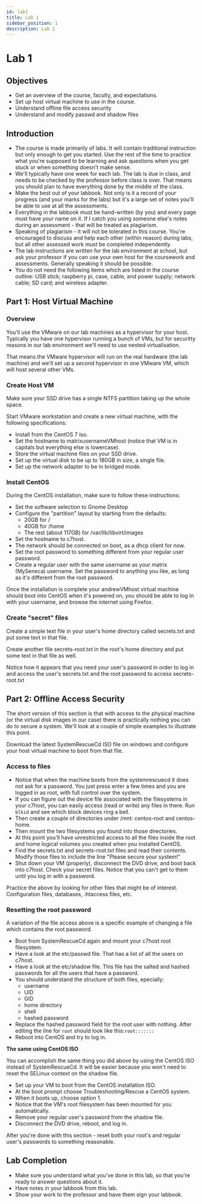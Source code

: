 ```yaml
---
id: lab1
title: Lab 1
sidebar_position: 1
description: Lab 1
---
```


# Lab 1

## Objectives

- Get an overview of the course, faculty, and expectations.
- Set up host virtual machine to use in the course.
- Understand offline file access security
- Understand and modify passwd and shadow files

## Introduction

- The course is made primarily of labs. It will contain traditional instruction but only enough to get you started. Use the rest of the time to practice what you're supposed to be learning and ask questions when you get stuck or when something doesn't make sense.
- We'll typically have one week for each lab. The lab is due in class, and needs to be checked by the professor before class is over. That means you should plan to have everything done by the middle of the class.
- Make the best out of your labbook. Not only is it a record of your progress (and your marks for the labs) but it's a large set of notes you'll be able to use at all the assessments.
- Everything in the labbook must be hand-written (by you) and every page must have your name on it. If I catch you using someone else's notes during an assessment - that will be treated as plagiarism.
- Speaking of plagiarism - it will not be tolerated in this course. You're encouraged to discuss and help each other (within reason) during labs, but all other assessed work must be completed independently.
- The lab instructions are written for the lab environment at school, but ask your professor if you can use your own host for the coursework and assessments. Generally speaking it should be possible.
- You do not need the following items which are listed in the course outline: USB stick; raspberry pi, case, cable, and power supply; network cable; SD card; and wireless adapter.

## Part 1: Host Virtual Machine

### Overview

You'll use the VMware on our lab machines as a hypervisor for your host. Typically you have one hypervisor running a bunch of VMs, but for securitty reasons in our lab environment we'll need to use nested virtualisation.

That means the VMware hypervisor will run on the real hardware (the lab machine) and we'll set up a second hypervisor in one VMware VM, which will host several other VMs.

### Create Host VM

Make sure your SSD drive has a single NTFS partition taking up the whole space.

Start VMware workstation and create a new virtual machine, with the following specifications:

- Install from the CentOS 7 iso.
- Set the hostname to matrixusernameVMhost (notice that VM is in capitals but everything else is lowercase).
- Store the virtual machine files on your SSD drive.
- Set up the virtual disk to be up to 180GB in size, a single file.
- Set up the network adapter to be in bridged mode.

### Install CentOS

During the CentOS installation, make sure to follow these instructions:

- Set the software selection to Gnome Desktop
- Configure the "partition" layout by starting from the defaults:
    - 20GB for /
    - 40GB for /home
    - The rest (about 117GB) for /var/lib/libvirt/images
- Set the hostname to c7host.
- The network should be connected on boot, as a dhcp client for now.
- Set the root password to something different from your regular user password.
- Create a regular user with the same username as your matrix (MySeneca) username. Set the password to anything you like, as long as it's different from the root password.

Once the installation is complete your andrewVMhost virtual machine should boot into CentOS when it's powered on, you should be able to log in with your username, and browse the internet using Firefox.

### Create "secret" files

Create a simple text file in your user's home directory called secrets.txt and put some text in that file.

Create another file secrets-root.txt in the root's home directory and put some text in that file as well.

Notice how it appears that you need your user's password in order to log in and access the user's secrets.txt and the root password to access secrets-root.txt

## Part 2: Offline Access Security

The short version of this section is that with access to the physical machine (or the virtual disk images in our case) there is practically nothing you can do to secure a system. We'll look at a couple of simple examples to illustrate this point.

Download the latest SystemRescueCd ISO file on windows and configure your host virtual machine to boot from that file.

### Access to files

- Notice that when the machine boots from the systemrescuecd it does not ask for a password. You just press enter a few times and you are logged in as root, with full control over the system.
- If you can figure out the device file associated with the filesystems in your c7host, you can easily access (read or write) any files in there. Run `blkid` and see which block devices ring a bell.
- Then create a couple of directories under /mnt: centos-root and centos-home.
- Then mount the two filesystems you found into those directories.
- At this point you'll have unrestricted access to all the files inside the root and home logical volumes you created when you installed CentOS.
- Find the secrets.txt and secrets-root.txt files and read their contents. Modify those files to include the line "Please secure your system!"
- Shut down your VM (properly), disconnect the DVD drive, and boot back into c7host. Check your secret files. Notice that you can't get to them until you log in with a password.

Practice the above by looking for other files that might be of interest. Configuration files, databases, .htaccess files, etc.

### Resetting the root password

A variation of the file access above is a specific example of changing a file which contains the root password.

- Boot from SystemRescueCd again and mount your c7host root filesystem.
- Have a look at the etc/passwd file. That has a list of all the users on c7host.
- Have a look at the etc/shadow file. This file has the salted and hashed passwords for all the users that have a password.
- You should understand the structure of both files, epecially:
    - username
    - UID
    - GID
    - home directory
    - shell
    - hashed password
- Replace the hashed password field for the root user with nothing. After editing the line for `root` should look like this:`root:::::::`
- Reboot into CentOS and try to log in.

**The same using CentOS ISO**

You can accomplish the same thing you did above by using the CentOS ISO instead of SystemRescueCd. It will be easier because you won't need to reset the SELinux context on the shadow file.

- Set up your VM to boot from the CentOS installation ISO.
- At the boot prompt choose Troubleshooting/Rescue a CentOS system.
- When it boots up, choose option 1.
- Notice that the VM's root filesystem has been mounted for you automatically.
- Remove your regular user's password from the shadow file.
- Disconnect the DVD drive, reboot, and log in.

After you're done with this section - reset both your root's and regular user's passwords to something reasonable.

## Lab Completion

- Make sure you understand what you've done in this lab, so that you're ready to answer questions about it.
- Have notes in your labbook from this lab.
- Show your work to the professor and have them sign your labbook.
